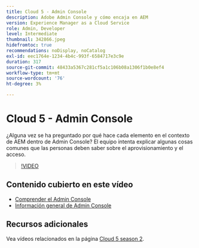 ```yaml
---
title: Cloud 5 - Admin Console
description: Adobe Admin Console y cómo encaja en AEM
version: Experience Manager as a Cloud Service
role: Admin, Developer
level: Intermediate
thumbnail: 342866.jpeg
hidefromtoc: true
recommendations: noDisplay, noCatalog
exl-id: eec1764e-1234-4b4c-993f-6584717e3c9e
duration: 317
source-git-commit: 48433a5367c281cf5a1c106b08a1306f1b0e8ef4
workflow-type: tm+mt
source-wordcount: '76'
ht-degree: 3%

---
```


# Cloud 5 - Admin Console

¿Alguna vez se ha preguntado por qué hace cada elemento en el contexto de AEM dentro de Admin Console? El equipo intenta explicar algunas cosas comunes que las personas deben saber sobre el aprovisionamiento y el acceso.

>[!VIDEO](https://video.tv.adobe.com/v/342866?quality=12&learn=on)

## Contenido cubierto en este vídeo

+ [Comprender el Admin Console](https://experienceleague.adobe.com/docs/experience-manager-cloud-service/content/onboarding/onboarding-concepts/admin-console.html)
+ [Información general de Admin Console](https://helpx.adobe.com/es/enterprise/using/admin-console.html)

## Recursos adicionales

Vea vídeos relacionados en la página [Cloud 5 season 2](../cloud5-season-2.md).

